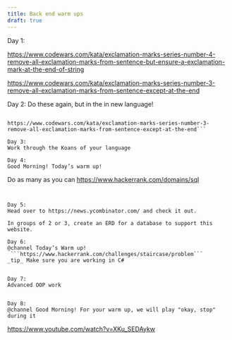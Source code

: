 ```yaml
---
title: Back end warm ups
draft: true
---
```



Day 1: 

https://www.codewars.com/kata/exclamation-marks-series-number-4-remove-all-exclamation-marks-from-sentence-but-ensure-a-exclamation-mark-at-the-end-of-string

https://www.codewars.com/kata/exclamation-marks-series-number-3-remove-all-exclamation-marks-from-sentence-except-at-the-end

Day 2: 
Do these again, but in the in new language!
 ```https://www.codewars.com/kata/exclamation-marks-series-number-4-remove-all-exclamation-marks-from-sentence-but-ensure-a-exclamation-mark-at-the-end-of-string

https://www.codewars.com/kata/exclamation-marks-series-number-3-remove-all-exclamation-marks-from-sentence-except-at-the-end```

Day 3:
Work through the Koans of your language

Day 4: 
Good Morning! Today’s warm up!
 
```
Do as many as you can 
https://www.hackerrank.com/domains/sql
```


Day 5:
Head over to https://news.ycombinator.com/ and check it out. 

In groups of 2 or 3, create an ERD for a database to support this website. 

Day 6: 
@channel Today’s Warm up!
 ```https://www.hackerrank.com/challenges/staircase/problem```
_tip_ Make sure you are working in C#


Day 7:
Advanced OOP work 


Day 8:
@channel Good Morning! For your warm up, we will play "okay, stop" during it
```
https://www.youtube.com/watch?v=XKu_SEDAykw
```

